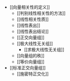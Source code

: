 - [[向量相关性的定义]]
	- [[判别线性相关性的方法]]
	- [[线性相关性质]]
	- [[线性表出]]
	- [[线性表出结论]]
	- [[正交向量组]]
	- [[极大线性无关组]]
		- [[求极大线性无关组]]
	- [[向量组的秩]]
	- [[等价向量组]]
- [[标准正交向量组]]
	- [[施密特正交化]]
